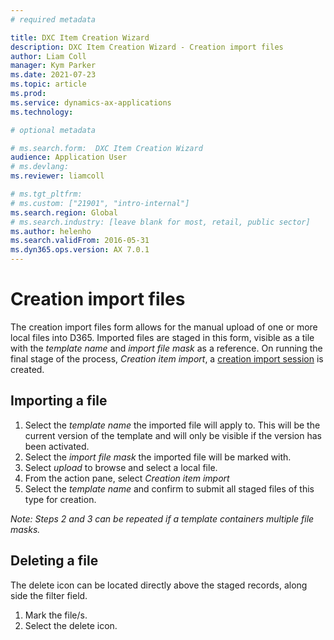 ```yaml
---
# required metadata

title: DXC Item Creation Wizard 
description: DXC Item Creation Wizard - Creation import files
author: Liam Coll
manager: Kym Parker
ms.date: 2021-07-23
ms.topic: article
ms.prod: 
ms.service: dynamics-ax-applications
ms.technology: 

# optional metadata

# ms.search.form:  DXC Item Creation Wizard 
audience: Application User
# ms.devlang: 
ms.reviewer: liamcoll

# ms.tgt_pltfrm: 
# ms.custom: ["21901", "intro-internal"]
ms.search.region: Global
# ms.search.industry: [leave blank for most, retail, public sector]
ms.author: helenho
ms.search.validFrom: 2016-05-31
ms.dyn365.ops.version: AX 7.0.1
---
```


# Creation import files

The creation import files form allows for the manual upload of one or more local files into D365. Imported files are staged in this form, visible as a tile with the *template name* and *import file mask* as a reference. On running the final stage of the process, *Creation item import*, a [creation import session](../../INQUIRIES/Creation-import-sessions) is created.

## Importing a file

1. Select the *template name* the imported file will apply to. This will be the current version of the template and will only be visible if the version has been activated.
2. Select the *import file mask* the imported file will be marked with.
3. Select *upload* to browse and select a local file.
4. From the action pane, select *Creation item import*
5. Select the *template name* and confirm to submit all staged files of this type for creation. 

*Note: Steps 2 and 3 can be repeated if a template containers multiple file masks.*

## Deleting a file

The delete icon can be located directly above the staged records, along side the filter field. 

1. Mark the file/s.
2. Select the delete icon.
